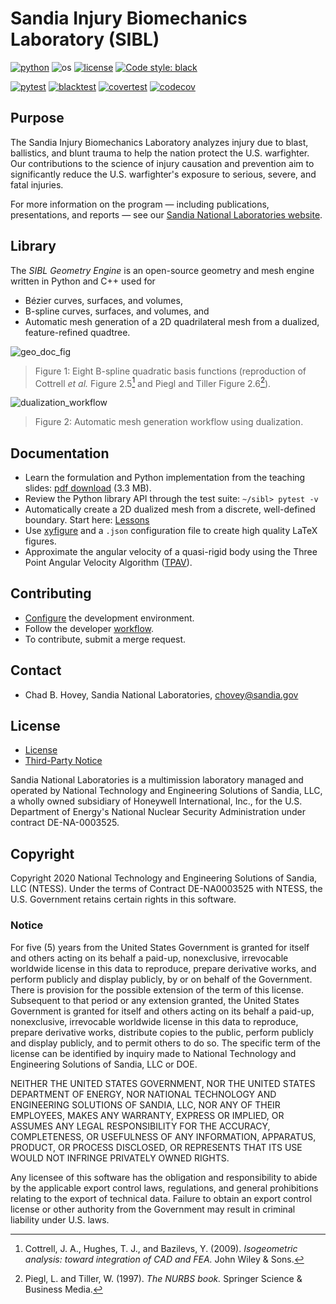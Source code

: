 # Sandia Injury Biomechanics Laboratory (SIBL)

[![python](https://img.shields.io/badge/python-3.9-blue.svg)](https://www.python.org/) ![os](https://img.shields.io/badge/os-ubuntu%20|%20macos%20|%20windows-blue.svg) [![license](https://img.shields.io/badge/license-MIT-green.svg)](https://github.com/sandialabs/sibl#license)  [![Code style: black](https://img.shields.io/badge/code%20style-black-000000.svg)](https://github.com/psf/black)

[![pytest](https://github.com/sandialabs/sibl/workflows/pytest/badge.svg)](https://github.com/sandialabs/sibl/actions) [![blacktest](https://github.com/sandialabs/sibl/workflows/blacktest/badge.svg)](https://github.com/sandialabs/sibl/actions) [![covertest](https://github.com/sandialabs/sibl/workflows/covertest/badge.svg)](https://github.com/sandialabs/sibl/actions) [![codecov](https://codecov.io/gh/sandialabs/sibl/branch/master/graph/badge.svg)](https://codecov.io/gh/sandialabs/sibl)

## Purpose

The Sandia Injury Biomechanics Laboratory analyzes injury due to blast, ballistics, and blunt trauma to help the nation protect the U.S. warfighter. Our contributions to the science of injury causation and prevention aim to significantly reduce the U.S. warfighter's exposure to serious, severe, and fatal injuries.

For more information on the program &mdash; including publications, presentations, and reports &mdash; see our [Sandia National Laboratories website](https://www.sandia.gov/biomechanics/).

## Library

The *SIBL Geometry Engine* is an open-source geometry and mesh engine written in Python and C++ used for 
* Bézier curves, surfaces, and volumes,
* B-spline curves, surfaces, and volumes, and
* Automatic mesh generation of a 2D quadrilateral mesh from a dualized, feature-refined quadtree.

![geo_doc_fig](geo/doc/fig/N_p=2_NCP=8.png)
> Figure 1:  Eight B-spline quadratic basis functions (reproduction of Cottrell *et al.* Figure 2.5[^Cottrell2009] and Piegl and Tiller Figure 2.6[^Piegl1997]).

![dualization_workflow](geo/doc/dual/fig/dualization_workflow.png)
> Figure 2: Automatic mesh generation workflow using dualization.

## Documentation

* Learn the formulation and Python implementation from the teaching slides: [pdf download](geo/doc/bezier_b-spline/Hovey_2022_Bezier_B-Spline_SAND2022-7702_C.pdf) (3.3 MB).
* Review the Python library API through the test suite: `~/sibl> pytest -v`
* Automatically create a 2D dualized mesh from a discrete, well-defined boundary. Start here: [Lessons](geo/doc/dual/README.md)
* Use [xyfigure](cli/doc/README.md) and a `.json` configuration file to create high quality LaTeX figures.
* Approximate the angular velocity of a quasi-rigid body using the Three Point Angular Velocity Algorithm ([TPAV](cli/tests/tpav/README.md)).

## Contributing

* [Configure](config/README.md) the development environment.
* Follow the developer [workflow](config/workflow.md).
* To contribute, submit a merge request.

## Contact

* Chad B. Hovey, Sandia National Laboratories, chovey@sandia.gov

## License

* [License](LICENSE)
* [Third-Party Notice](NOTICE.md)

Sandia National Laboratories is a multimission laboratory managed and operated by National Technology and Engineering Solutions of Sandia, LLC, a wholly owned subsidiary of Honeywell International, Inc., for the U.S. Department of Energy's National Nuclear Security Administration under contract DE-NA-0003525.

## Copyright

Copyright 2020 National Technology and Engineering Solutions of Sandia, LLC (NTESS). Under the terms of Contract DE-NA0003525 with NTESS, the U.S. Government retains certain rights in this software.

### Notice

For five (5) years from  the United States Government is granted for itself and others acting on its behalf a paid-up, nonexclusive, irrevocable worldwide license in this data to reproduce, prepare derivative works, and perform publicly and display publicly, by or on behalf of the Government. There is provision for the possible extension of the term of this license. Subsequent to that period or any extension granted, the United States Government is granted for itself and others acting on its behalf a paid-up, nonexclusive, irrevocable worldwide license in this data to reproduce, prepare derivative works, distribute copies to the public, perform publicly and display publicly, and to permit others to do so. The specific term of the license can be identified by inquiry made to National Technology and Engineering Solutions of Sandia, LLC or DOE.
 
NEITHER THE UNITED STATES GOVERNMENT, NOR THE UNITED STATES DEPARTMENT OF ENERGY, NOR NATIONAL TECHNOLOGY AND ENGINEERING SOLUTIONS OF SANDIA, LLC, NOR ANY OF THEIR EMPLOYEES, MAKES ANY WARRANTY, EXPRESS OR IMPLIED, OR ASSUMES ANY LEGAL RESPONSIBILITY FOR THE ACCURACY, COMPLETENESS, OR USEFULNESS OF ANY INFORMATION, APPARATUS, PRODUCT, OR PROCESS DISCLOSED, OR REPRESENTS THAT ITS USE WOULD NOT INFRINGE PRIVATELY OWNED RIGHTS.
 
Any licensee of this software has the obligation and responsibility to abide by the applicable export control laws, regulations, and general prohibitions relating to the export of technical data. Failure to obtain an export control license or other authority from the Government may result in criminal liability under U.S. laws.

[^Cottrell2009]: Cottrell, J. A., Hughes, T. J., and Bazilevs, Y. (2009). *Isogeometric analysis: toward integration of CAD and FEA.* John Wiley & Sons.
[^Piegl1997]: Piegl, L. and Tiller, W. (1997). *The NURBS book.* Springer Science & Business Media.

